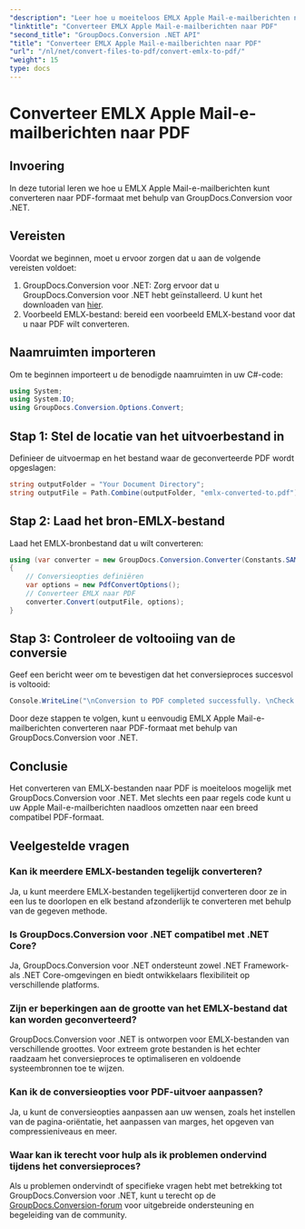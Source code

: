 ```yaml
---
"description": "Leer hoe u moeiteloos EMLX Apple Mail-e-mailberichten naar PDF kunt converteren met GroupDocs.Conversion voor .NET. Vereenvoudig uw documentbeheertaken."
"linktitle": "Converteer EMLX Apple Mail-e-mailberichten naar PDF"
"second_title": "GroupDocs.Conversion .NET API"
"title": "Converteer EMLX Apple Mail-e-mailberichten naar PDF"
"url": "/nl/net/convert-files-to-pdf/convert-emlx-to-pdf/"
"weight": 15
type: docs
---
```

# Converteer EMLX Apple Mail-e-mailberichten naar PDF

## Invoering
In deze tutorial leren we hoe u EMLX Apple Mail-e-mailberichten kunt converteren naar PDF-formaat met behulp van GroupDocs.Conversion voor .NET.
## Vereisten
Voordat we beginnen, moet u ervoor zorgen dat u aan de volgende vereisten voldoet:
1. GroupDocs.Conversion voor .NET: Zorg ervoor dat u GroupDocs.Conversion voor .NET hebt geïnstalleerd. U kunt het downloaden van [hier](https://releases.groupdocs.com/conversion/net/).
2. Voorbeeld EMLX-bestand: bereid een voorbeeld EMLX-bestand voor dat u naar PDF wilt converteren.

## Naamruimten importeren
Om te beginnen importeert u de benodigde naamruimten in uw C#-code:
```csharp
using System;
using System.IO;
using GroupDocs.Conversion.Options.Convert;
```
## Stap 1: Stel de locatie van het uitvoerbestand in
Definieer de uitvoermap en het bestand waar de geconverteerde PDF wordt opgeslagen:
```csharp
string outputFolder = "Your Document Directory";
string outputFile = Path.Combine(outputFolder, "emlx-converted-to.pdf");
```
## Stap 2: Laad het bron-EMLX-bestand
Laad het EMLX-bronbestand dat u wilt converteren:
```csharp
using (var converter = new GroupDocs.Conversion.Converter(Constants.SAMPLE_EMLX))
{
    // Conversieopties definiëren
    var options = new PdfConvertOptions();
    // Converteer EMLX naar PDF
    converter.Convert(outputFile, options);
}
```
## Stap 3: Controleer de voltooiing van de conversie
Geef een bericht weer om te bevestigen dat het conversieproces succesvol is voltooid:
```csharp
Console.WriteLine("\nConversion to PDF completed successfully. \nCheck output in {0}", outputFolder);
```
Door deze stappen te volgen, kunt u eenvoudig EMLX Apple Mail-e-mailberichten converteren naar PDF-formaat met behulp van GroupDocs.Conversion voor .NET.

## Conclusie
Het converteren van EMLX-bestanden naar PDF is moeiteloos mogelijk met GroupDocs.Conversion voor .NET. Met slechts een paar regels code kunt u uw Apple Mail-e-mailberichten naadloos omzetten naar een breed compatibel PDF-formaat.
## Veelgestelde vragen
### Kan ik meerdere EMLX-bestanden tegelijk converteren?
Ja, u kunt meerdere EMLX-bestanden tegelijkertijd converteren door ze in een lus te doorlopen en elk bestand afzonderlijk te converteren met behulp van de gegeven methode.
### Is GroupDocs.Conversion voor .NET compatibel met .NET Core?
Ja, GroupDocs.Conversion voor .NET ondersteunt zowel .NET Framework- als .NET Core-omgevingen en biedt ontwikkelaars flexibiliteit op verschillende platforms.
### Zijn er beperkingen aan de grootte van het EMLX-bestand dat kan worden geconverteerd?
GroupDocs.Conversion voor .NET is ontworpen voor EMLX-bestanden van verschillende groottes. Voor extreem grote bestanden is het echter raadzaam het conversieproces te optimaliseren en voldoende systeembronnen toe te wijzen.
### Kan ik de conversieopties voor PDF-uitvoer aanpassen?
Ja, u kunt de conversieopties aanpassen aan uw wensen, zoals het instellen van de pagina-oriëntatie, het aanpassen van marges, het opgeven van compressieniveaus en meer.
### Waar kan ik terecht voor hulp als ik problemen ondervind tijdens het conversieproces?
Als u problemen ondervindt of specifieke vragen hebt met betrekking tot GroupDocs.Conversion voor .NET, kunt u terecht op de [GroupDocs.Conversion-forum](https://forum.groupdocs.com/c/conversion/11) voor uitgebreide ondersteuning en begeleiding van de community.